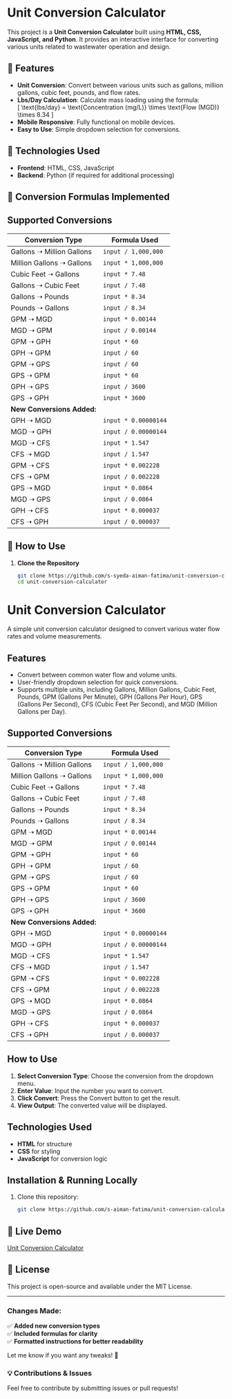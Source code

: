 # Unit Conversion Calculator

This project is a **Unit Conversion Calculator** built using **HTML, CSS, JavaScript, and Python**. It provides an interactive interface for converting various units related to wastewater operation and design.

## 🌟 Features
- **Unit Conversion**: Convert between various units such as gallons, million gallons, cubic feet, pounds, and flow rates.
- **Lbs/Day Calculation**: Calculate mass loading using the formula:  
  \[ \text{lbs/day} = \text{Concentration (mg/L)} \times \text{Flow (MGD)} \times 8.34 \]
- **Mobile Responsive**: Fully functional on mobile devices.
- **Easy to Use**: Simple dropdown selection for conversions.

## 🔧 Technologies Used
- **Frontend**: HTML, CSS, JavaScript
- **Backend**: Python (if required for additional processing)

## 📌 Conversion Formulas Implemented
## Supported Conversions

| Conversion Type        | Formula Used |
|------------------------|-------------|
| Gallons ➝ Million Gallons | `input / 1,000,000` |
| Million Gallons ➝ Gallons | `input * 1,000,000` |
| Cubic Feet ➝ Gallons | `input * 7.48` |
| Gallons ➝ Cubic Feet | `input / 7.48` |
| Gallons ➝ Pounds | `input * 8.34` |
| Pounds ➝ Gallons | `input / 8.34` |
| GPM ➝ MGD | `input * 0.00144` |
| MGD ➝ GPM | `input / 0.00144` |
| GPM ➝ GPH | `input * 60` |
| GPH ➝ GPM | `input / 60` |
| GPM ➝ GPS | `input / 60` |
| GPS ➝ GPM | `input * 60` |
| GPH ➝ GPS | `input / 3600` |
| GPS ➝ GPH | `input * 3600` |
| **New Conversions Added:** | |
| GPH ➝ MGD | `input * 0.00000144` |
| MGD ➝ GPH | `input / 0.00000144` |
| MGD ➝ CFS | `input * 1.547` |
| CFS ➝ MGD | `input / 1.547` |
| GPM ➝ CFS | `input * 0.002228` |
| CFS ➝ GPM | `input / 0.002228` |
| GPS ➝ MGD | `input * 0.0864` |
| MGD ➝ GPS | `input / 0.0864` |
| GPH ➝ CFS | `input * 0.000037` |
| CFS ➝ GPH | `input / 0.000037` |


## 📜 How to Use
1. **Clone the Repository**
   ```bash
   git clone https://github.com/s-syeda-aiman-fatima/unit-conversion-calculator.git
   cd unit-conversion-calculator
   ```
# Unit Conversion Calculator

A simple unit conversion calculator designed to convert various water flow rates and volume measurements.

## Features

- Convert between common water flow and volume units.
- User-friendly dropdown selection for quick conversions.
- Supports multiple units, including Gallons, Million Gallons, Cubic Feet, Pounds, GPM (Gallons Per Minute), GPH (Gallons Per Hour), GPS (Gallons Per Second), CFS (Cubic Feet Per Second), and MGD (Million Gallons per Day).

## Supported Conversions

| Conversion Type        | Formula Used |
|------------------------|-------------|
| Gallons ➝ Million Gallons | `input / 1,000,000` |
| Million Gallons ➝ Gallons | `input * 1,000,000` |
| Cubic Feet ➝ Gallons | `input * 7.48` |
| Gallons ➝ Cubic Feet | `input / 7.48` |
| Gallons ➝ Pounds | `input * 8.34` |
| Pounds ➝ Gallons | `input / 8.34` |
| GPM ➝ MGD | `input * 0.00144` |
| MGD ➝ GPM | `input / 0.00144` |
| GPM ➝ GPH | `input * 60` |
| GPH ➝ GPM | `input / 60` |
| GPM ➝ GPS | `input / 60` |
| GPS ➝ GPM | `input * 60` |
| GPH ➝ GPS | `input / 3600` |
| GPS ➝ GPH | `input * 3600` |
| **New Conversions Added:** | |
| GPH ➝ MGD | `input * 0.00000144` |
| MGD ➝ GPH | `input / 0.00000144` |
| MGD ➝ CFS | `input * 1.547` |
| CFS ➝ MGD | `input / 1.547` |
| GPM ➝ CFS | `input * 0.002228` |
| CFS ➝ GPM | `input / 0.002228` |
| GPS ➝ MGD | `input * 0.0864` |
| MGD ➝ GPS | `input / 0.0864` |
| GPH ➝ CFS | `input * 0.000037` |
| CFS ➝ GPH | `input / 0.000037` |

## How to Use

1. **Select Conversion Type**: Choose the conversion from the dropdown menu.
2. **Enter Value**: Input the number you want to convert.
3. **Click Convert**: Press the Convert button to get the result.
4. **View Output**: The converted value will be displayed.

## Technologies Used

- **HTML** for structure
- **CSS** for styling
- **JavaScript** for conversion logic

## Installation & Running Locally

1. Clone this repository:
   ```sh
   git clone https://github.com/s-aiman-fatima/unit-conversion-calculator.git


## 🚀 Live Demo
[Unit Conversion Calculator](https://s-syeda-aiman-fatima.github.io/unit-conversion-calculator/)

## 📜 License
This project is open-source and available under the MIT License.

---

### Changes Made:
✅ **Added new conversion types**  
✅ **Included formulas for clarity**  
✅ **Formatted instructions for better readability**  

Let me know if you want any tweaks! 🚀

### 💡 Contributions & Issues
Feel free to contribute by submitting issues or pull requests!
